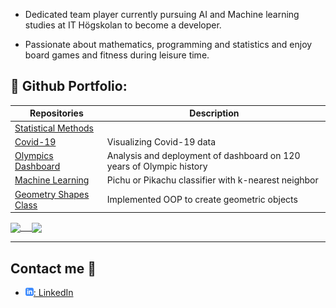 * Dedicated team player currently pursuing AI and Machine learning studies at IT Högskolan to become a developer.

* Passionate about mathematics, programming and statistics and enjoy board games and fitness during leisure time.

## :briefcase: Github Portfolio:
| Repositories                   | Description                        |
| ------------------------------ | ---------------------------------- |
|[Statistical Methods][sg]       |  |
|[Covid-19][c]| Visualizing Covid-19 data                    |
|[Olympics Dashboard][pr]        | Analysis and deployment of dashboard on 120 years of Olympic history|                                 
|[Machine Learning][mla] | Pichu or Pikachu classifier with k-nearest neighbor           |
|[Geometry Shapes Class][gs]     | Implemented OOP to create geometric objects|

[pr]: https://github.com/JoelOscarsson/GroupProjectOS-Databehandling
[c]: https://github.com/JoelOscarsson/Databehandling-JoelOscarsson/blob/main/Laboration-1/Labb_1.ipynb
[gs]: https://github.com/JoelOscarsson/PythonSchool/tree/main/Labb-3/Shape
[mla]: https://github.com/JoelOscarsson/PythonSchool/blob/main/Labb-2/Labb2.ipynb
[sg]: https://github.com/JoelOscarsson/Statistics/blob/main/Projekt.ipynb
[es]: https://github.com/JoelOscarsson/Databehandling-JoelOscarsson/blob/main/Laboration-1/Labb_1.ipynb

<a href="https://github.com/anuraghazra/github-readme-stats">
  <img align="center" src="https://github-readme-stats.vercel.app/api?username=JoelOscarsson&show_icons=true&count_private=true&include_all_commits=true&hide=issues&text_color=718096&bg_color=ffffff00&hide_border=true&hide_title=true" /> 
</a>
<a href="https://github.com/anuraghazra/github-readme-stats">
  <img align="center" src="https://github-readme-stats.vercel.app/api/top-langs/?username=JoelOscarsson&text_color=718096&bg_color=ffffff00&hide_border=true&hide_title=true&langs_count=3" />
</a>


---
## Contact me :iphone:

- [![linkedIn icon](assets/linkedIn-icon.png): LinkedIn][linkedin]

[linkedin]: https://www.linkedin.com/in/joel-oscarsson-2593048a
